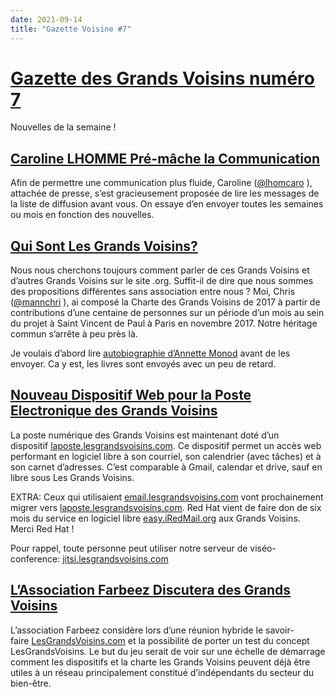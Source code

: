 ```yaml
---
date: 2021-09-14
title: "Gazette Voisine #7"
---
```

# [Gazette des Grands Voisins numéro 7](https://forum.lesgrandsvoisins.com/t/gazette-des-grands-voisins-com-7-en-cours-de-redaction/136)

Nouvelles de la semaine !

## [](https://forum.lesgrandsvoisins.com/t/la-gazette-voisins-7-2021-09-14/136#caroline-lhomme-pr-mche-la-communicationhttpsmailinglesgrandsvoisinscomcgazette6-2)[Caroline LHOMME Pré-mâche la Communication](https://forum.lesgrandsvoisins.com/c/gazette/6)

Afin de permettre une communication plus fluide, Caroline ([@lhomcaro](https://forum.lesgrandsvoisins.com/u/lhomcaro) ), attachée de presse, s’est gracieusement proposée de lire les messages de la liste de diffusion avant vous. On essaye d’en envoyer toutes les semaines ou mois en fonction des nouvelles.

## [](https://forum.lesgrandsvoisins.com/t/la-gazette-voisins-7-2021-09-14/136#qui-sont-les-grands-voisinshttpsmailinglesgrandsvoisinscomtqui-est-expert-et-ou-legitime68-3)[Qui Sont Les Grands Voisins?](https://forum.lesgrandsvoisins.com/t/qui-est-expert-et-ou-legitime/68)

Nous nous cherchons toujours comment parler de ces Grands Voisins et d’autres Grands Voisins sur le site .org. Suffit-il de dire que nous sommes des propositions différentes sans association entre nous ? Moi, Chris ([@mannchri](https://forum.lesgrandsvoisins.com/u/mannchri) ), ai composé la Charte des Grands Voisins de 2017 à partir de contributions d’une centaine de personnes sur un période d’un mois au sein du projet à Saint Vincent de Paul à Paris en novembre 2017. Notre héritage commun s’arrête à peu près là.

Je voulais d’abord lire [autobiographie d’Annette Monod](https://forum.lesgrandsvoisins.com/t/reconnaissances-avec-le-livre-lange-du-vel-dhiv/37) avant de les envoyer. Ca y est, les livres sont envoyés avec un peu de retard.

## [](https://forum.lesgrandsvoisins.com/t/la-gazette-voisins-7-2021-09-14/136#nouveau-dispositif-web-pour-la-poste-electronique-des-grands-voisinshttpsmailinglesgrandsvoisinscomtnumerique-autonome-et-interdependante41-4)[Nouveau Dispositif Web pour la Poste Electronique des Grands Voisins](https://forum.lesgrandsvoisins.com/t/numerique-autonome-et-interdependante/41)

La poste numérique des Grands Voisins est maintenant doté d’un dispositif [laposte.lesgrandsvoisins.com](https://laposte.lesgrandsvoisins.com/). Ce dispositif permet un accès web performant en logiciel libre à son courriel, son calendrier (avec tâches) et à son carnet d’adresses. C’est comparable à Gmail, calendar et drive, sauf en libre sous Les Grands Voisins.

EXTRA: Ceux qui utilisaient [email.lesgrandsvoisins.com](http://email.lesgrandsvoisins.com/) vont prochainement migrer vers [laposte.lesgrandsvoisins.com](http://laposte.lesgrandsvoisins.com/). Red Hat vient de faire don de six mois du service en logiciel libre [easy.iRedMail.org](https://www.iredmail.org/easy.html) aux Grands Voisins. Merci Red Hat !

Pour rappel, toute personne peut utiliser notre serveur de viséo-conference: [jitsi.lesgrandsvoisins.com](https://jitsi.lesgrandsvoisins.com/)

## [](https://forum.lesgrandsvoisins.com/t/la-gazette-voisins-7-2021-09-14/136#lassociation-farbeez-discutera-des-grands-voisinshttpsmailinglesgrandsvoisinscomtlassociation-farbeez-discutera-des-grands-voisins138-5)[L’Association Farbeez Discutera des Grands Voisins](https://forum.lesgrandsvoisins.com/t/lassociation-farbeez-discutera-des-grands-voisins/138)

L’association Farbeez considère lors d’une réunion hybride le savoir-faire [LesGrandsVoisins.com](http://lesgrandsvoisins.com/) et la possibilité de porter un test du concept LesGrandsVoisins. Le but du jeu serait de voir sur une échelle de démarrage comment les dispositifs et la charte les Grands Voisins peuvent déjà être utiles à un réseau principalement constitué d’indépendants du secteur du bien-être.
